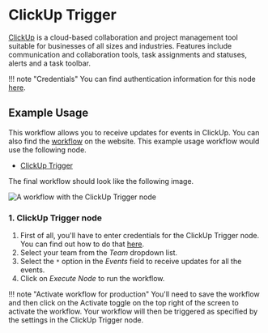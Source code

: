 # ClickUp Trigger

[ClickUp](https://clickup.com/) is a cloud-based collaboration and project management tool suitable for businesses of all sizes and industries. Features include communication and collaboration tools, task assignments and statuses, alerts and a task toolbar.

!!! note "Credentials"
    You can find authentication information for this node [here](/integrations/builtin/credentials/clickUp/).



## Example Usage

This workflow allows you to receive updates for events in ClickUp. You can also find the [workflow](https://n8n.io/workflows/487) on the website. This example usage workflow would use the following node.

- [ClickUp Trigger]()

The final workflow should look like the following image.

![A workflow with the ClickUp Trigger node](/_images/integrations/builtin/trigger-nodes/clickuptrigger/workflow.png)


### 1. ClickUp Trigger node

1. First of all, you'll have to enter credentials for the ClickUp Trigger node. You can find out how to do that [here](/integrations/builtin/credentials/clickUp/).
2. Select your team from the *Team* dropdown list.
3. Select the `*` option in the *Events* field to receive updates for all the events.
4. Click on *Execute Node* to run the workflow.

!!! note "Activate workflow for production"
    You'll need to save the workflow and then click on the Activate toggle on the top right of the screen to activate the workflow. Your workflow will then be triggered as specified by the settings in the ClickUp Trigger node.

